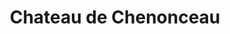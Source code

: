 ---
guid: "075fc1bda597"
title: "Chateau de Chenonceau"
latlng: "47.324877, 1.070311"
youtubeId: "_K7NVN1JwRk" 
---